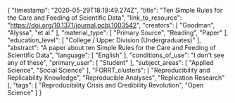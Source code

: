 {
    "timestamp": "2020-05-29T18:19:49.274Z",
    "title": "Ten Simple Rules for the Care and Feeding of Scientific Data",
    "link_to_resource": "https://doi.org/10.1371/journal.pcbi.1003542",
    "creators": [
        "Goodman",
        "Alyssa",
        "et al."
    ],
    "material_type": [
        "Primary Source",
        "Reading",
        "Paper"
    ],
    "education_level": [
        "College / Upper Division (Undergraduates)"
    ],
    "abstract": "A paper about ten Simple Rules for the Care and Feeding of Scientific Data",
    "language": [
        "English"
    ],
    "conditions_of_use": "I don't see any of these",
    "primary_user": [
        "Student"
    ],
    "subject_areas": [
        "Applied Science",
        "Social Science"
    ],
    "FORRT_clusters": [
        "Reproducibility and Replicability Knowledge",
        "Reproducible Analyses",
        "Replication Research"
    ],
    "tags": [
        "Reproducibility Crisis and Credibility Revolution",
        "Open Science"
    ]
}